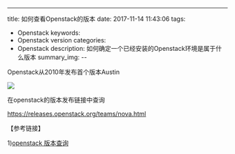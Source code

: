---
title: 如何查看Openstack的版本
date: 2017-11-14 11:43:06
tags:
  - Openstack
keywords:
  - Openstack version
categories:
  - Openstack
description: 如何确定一个已经安装的Openstack环境是属于什么版本
summary_img:
--



Openstack从2010年发布首个版本Austin

![](https://i.imgur.com/AMrpqx8.jpg)



在openstack的版本发布链接中查询

https://releases.openstack.org/teams/nova.html







【参考链接】

1)[openstack 版本查询](https://zhidao.baidu.com/question/245308826039199324.html?fr=iks&word=openstack+%B0%E6%B1%BE&ie=gbk)
